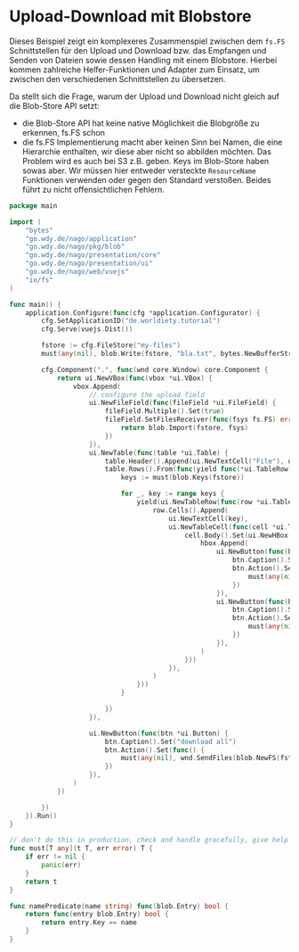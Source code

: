 # Upload-Download mit Blobstore

Dieses Beispiel zeigt ein komplexeres Zusammenspiel zwischen dem `fs.FS` Schnittstellen für den Upload und Download bzw. das Empfangen und Senden von Dateien sowie dessen Handling mit einem Blobstore.
Hierbei kommen zahlreiche Helfer-Funktionen und Adapter zum Einsatz, um zwischen den verschiedenen Schnittstellen zu übersetzen.

Da stellt sich die Frage, warum der Upload und Download nicht gleich auf die Blob-Store API setzt:
* die Blob-Store API hat keine native Möglichkeit die Blobgröße zu erkennen, fs.FS schon
* die fs.FS Implementierung macht aber keinen Sinn bei Namen, die eine Hierarchie enthalten, wir diese aber nicht so abbilden möchten. Das Problem wird es auch bei S3 z.B. geben. Keys im Blob-Store haben sowas aber. Wir müssen hier entweder versteckte `ResourceName` Funktionen verwenden oder gegen den Standard verstoßen. Beides führt zu nicht offensichtlichen Fehlern.

```go
package main

import (
	"bytes"
	"go.wdy.de/nago/application"
	"go.wdy.de/nago/pkg/blob"
	"go.wdy.de/nago/presentation/core"
	"go.wdy.de/nago/presentation/ui"
	"go.wdy.de/nago/web/vuejs"
	"io/fs"
)

func main() {
	application.Configure(func(cfg *application.Configurator) {
		cfg.SetApplicationID("de.worldiety.tutorial")
		cfg.Serve(vuejs.Dist())

		fstore := cfg.FileStore("my-files")
		must(any(nil), blob.Write(fstore, "bla.txt", bytes.NewBufferString("blub")))

		cfg.Component(".", func(wnd core.Window) core.Component {
			return ui.NewVBox(func(vbox *ui.VBox) {
				vbox.Append(
					// configure the upload field
					ui.NewFileField(func(fileField *ui.FileField) {
						fileField.Multiple().Set(true)
						fileField.SetFilesReceiver(func(fsys fs.FS) error {
							return blob.Import(fstore, fsys)
						})
					}),
					ui.NewTable(func(table *ui.Table) {
						table.Header().Append(ui.NewTextCell("File"), ui.NewTextCell("Options"))
						table.Rows().From(func(yield func(*ui.TableRow) bool) {
							keys := must(blob.Keys(fstore))

							for _, key := range keys {
								yield(ui.NewTableRow(func(row *ui.TableRow) {
									row.Cells().Append(
										ui.NewTextCell(key),
										ui.NewTableCell(func(cell *ui.TableCell) {
											cell.Body().Set(ui.NewHBox(func(hbox *ui.HBox) {
												hbox.Append(
													ui.NewButton(func(btn *ui.Button) {
														btn.Caption().Set("delete")
														btn.Action().Set(func() {
															must(any(nil), blob.Delete(fstore, key))
														})
													}),
													ui.NewButton(func(btn *ui.Button) {
														btn.Caption().Set("download")
														btn.Action().Set(func() {
															must(any(nil), wnd.SendFiles(blob.NewFS(blob.Filter(fstore, namePredicate(key)))))
														})
													}),
												)
											}))
										}),
									)
								}))
							}

						})
					}),

					ui.NewButton(func(btn *ui.Button) {
						btn.Caption().Set("download all")
						btn.Action().Set(func() {
							must(any(nil), wnd.SendFiles(blob.NewFS(fstore)))
						})
					}),
				)
			})

		})
	}).Run()
}

// don't do this in production, check and handle gracefully, give help and apply logging
func must[T any](t T, err error) T {
	if err != nil {
		panic(err)
	}
	return t
}

func namePredicate(name string) func(blob.Entry) bool {
	return func(entry blob.Entry) bool {
		return entry.Key == name
	}
}

```